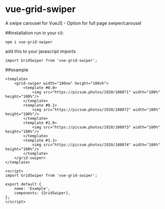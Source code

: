 # vue-grid-swiper
A swipe carousel for VueJS - Option for full page swiper/carousel

##installation
run in your cli:

`npm i vue-grid-swiper`

add this to your javascript imports

`import GridSwiper from 'vue-grid-swiper';`



##example
```vueJs
<template>
    <grid-swiper width="100vw" height="100vh">
        <template #0.0>
            <img src="https://picsum.photos/1920/1080?1" width="100%" height="100%"/>
        </template>
        <template #0.1>
            <img src="https://picsum.photos/1920/1080?2" width="100%" height="100%"/>
        </template>
        <template #1.0>
            <img src="https://picsum.photos/1920/1080?3" width="100%" height="100%"/>
        </template>
        <template #1.1>
            <img src="https://picsum.photos/1920/1080?4" width="100%" height="100%"/>
        </template>
    </grid-swiper>
</template>

<script>
import GridSwiper from 'vue-grid-swiper';

export default {
    name: 'Example',
    components: {GridSwiper},
};
</script>

```
